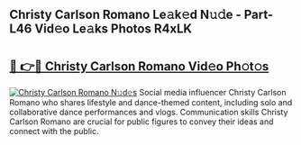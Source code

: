## Christy Carlson Romano Le𝚊k𝚎d N𝚞𝚍e - Part-L46 Vid𝚎o Le𝚊ks Photos R4xLK

# <h2><a href="http://fbde2q.evod.top/?m=Christy+Carlson+Romano">🔗 👉🔴 Christy Carlson Romano Vid𝚎o Ph𝚘t𝚘s</a></h2>

[![Christy Carlson Romano N𝚞d𝚎s](https://i.imgur.com/8V9OHl7.gif)](http://fbde2q.evod.top/?m=Christy+Carlson+Romano)
Social media influencer Christy Carlson Romano who shares lifestyle and dance-themed content, including solo and collaborative dance performances and vlogs. Communication skills Christy Carlson Romano are crucial for public figures to convey their ideas and connect with the public. 
